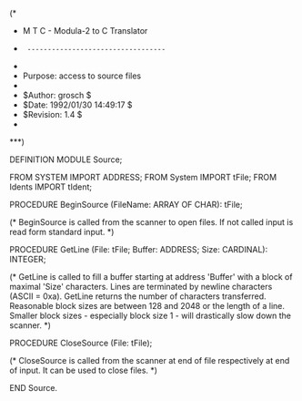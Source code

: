 (*
 *	M T C  -  Modula-2 to C Translator
 *      ----------------------------------
 *
 *	Purpose: access to source files
 *
 *	$Author: grosch $
 *	$Date: 1992/01/30 14:49:17 $
 *	$Revision: 1.4 $
 *
 ***)

DEFINITION MODULE Source;

FROM SYSTEM	IMPORT ADDRESS;
FROM System	IMPORT tFile;
FROM Idents	IMPORT tIdent;

PROCEDURE BeginSource (FileName: ARRAY OF CHAR): tFile;

   (*
      BeginSource is called from the scanner to open files.
      If not called input is read form standard input.
   *)

PROCEDURE GetLine (File: tFile; Buffer: ADDRESS; Size: CARDINAL): INTEGER;

   (*
      GetLine is called to fill a buffer starting at address 'Buffer'
      with a block of maximal 'Size' characters. Lines are terminated
      by newline characters (ASCII = 0xa). GetLine returns the number
      of characters transferred. Reasonable block sizes are between 128
      and 2048 or the length of a line. Smaller block sizes -
      especially block size 1 - will drastically slow down the scanner.
   *)

PROCEDURE CloseSource (File: tFile);

   (*
      CloseSource is called from the scanner at end of file respectively
      at end of input. It can be used to close files.
   *)

END Source.
